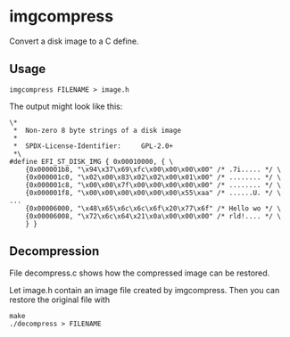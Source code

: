 imgcompress
===========

Convert a disk image to a C define.

Usage
-----

    imgcompress FILENAME > image.h

The output might look like this:

    \*
     *  Non-zero 8 byte strings of a disk image
     *
     *  SPDX-License-Identifier:     GPL-2.0+
     *\
    #define EFI_ST_DISK_IMG { 0x00010000, { \
        {0x000001b8, "\x94\x37\x69\xfc\x00\x00\x00\x00" /* .7i..... */ \
        {0x000001c0, "\x02\x00\x83\x02\x02\x00\x01\x00" /* ........ */ \
        {0x000001c8, "\x00\x00\x7f\x00\x00\x00\x00\x00" /* ........ */ \
        {0x000001f8, "\x00\x00\x00\x00\x00\x00\x55\xaa" /* ......U. */ \
    ...
        {0x00006000, "\x48\x65\x6c\x6c\x6f\x20\x77\x6f" /* Hello wo */ \
        {0x00006008, "\x72\x6c\x64\x21\x0a\x00\x00\x00" /* rld!.... */ \
        } }

Decompression
-------------

File decompress.c shows how the compressed image can be restored.

Let image.h contain an image file created by imgcompress. Then you can
restore the original file with

    make
    ./decompress > FILENAME
